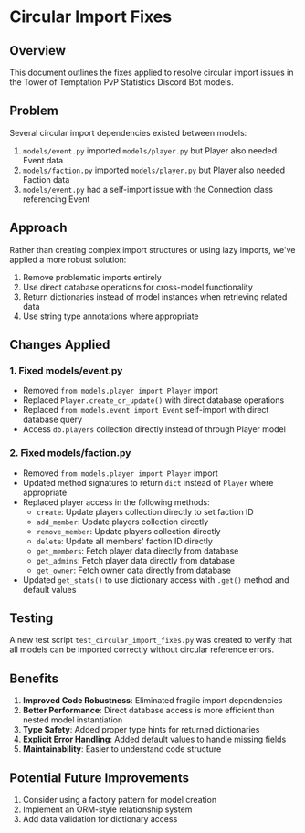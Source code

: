 # Circular Import Fixes

## Overview

This document outlines the fixes applied to resolve circular import issues in the Tower of Temptation PvP Statistics Discord Bot models.

## Problem

Several circular import dependencies existed between models:

1. `models/event.py` imported `models/player.py` but Player also needed Event data
2. `models/faction.py` imported `models/player.py` but Player also needed Faction data
3. `models/event.py` had a self-import issue with the Connection class referencing Event

## Approach

Rather than creating complex import structures or using lazy imports, we've applied a more robust solution:

1. Remove problematic imports entirely
2. Use direct database operations for cross-model functionality
3. Return dictionaries instead of model instances when retrieving related data
4. Use string type annotations where appropriate

## Changes Applied

### 1. Fixed models/event.py

- Removed `from models.player import Player` import
- Replaced `Player.create_or_update()` with direct database operations
- Replaced `from models.event import Event` self-import with direct database query
- Access `db.players` collection directly instead of through Player model

### 2. Fixed models/faction.py

- Removed `from models.player import Player` import
- Updated method signatures to return `dict` instead of `Player` where appropriate
- Replaced player access in the following methods:
  - `create`: Update players collection directly to set faction ID
  - `add_member`: Update players collection directly
  - `remove_member`: Update players collection directly
  - `delete`: Update all members' faction ID directly
  - `get_members`: Fetch player data directly from database
  - `get_admins`: Fetch player data directly from database
  - `get_owner`: Fetch owner data directly from database
- Updated `get_stats()` to use dictionary access with `.get()` method and default values

## Testing

A new test script `test_circular_import_fixes.py` was created to verify that all models can be imported correctly without circular reference errors.

## Benefits

1. **Improved Code Robustness**: Eliminated fragile import dependencies
2. **Better Performance**: Direct database access is more efficient than nested model instantiation
3. **Type Safety**: Added proper type hints for returned dictionaries
4. **Explicit Error Handling**: Added default values to handle missing fields
5. **Maintainability**: Easier to understand code structure

## Potential Future Improvements

1. Consider using a factory pattern for model creation
2. Implement an ORM-style relationship system
3. Add data validation for dictionary access